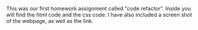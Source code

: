 This was our first homework assignment called "code refactor". Inside you will find the html code and the css code. I have also included a screen shot of the webpage, as well as the link.
